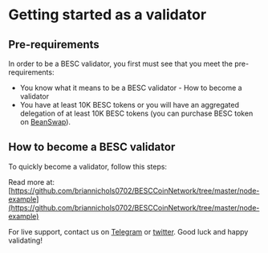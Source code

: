 # Getting started as a validator

## Pre-requirements

In order to be a BESC validator, you first must see that you meet the pre-requirements:

* You know what it means to be a BESC validator - How to become a validator
* You have at least 10K BESC tokens or you will have an aggregated delegation of at least 10K BESC tokens (you can purchase BESC token on [BeanSwap](https://beanswap.finance/swap)).

## How to become a BESC validator

To quickly become a validator, follow this steps:

Read more at: [https://github.com/briannichols0702/BESCCoinNetwork/tree/master/node-example](https://github.com/briannichols0702/BESCCoinNetwork/tree/master/node-example)

For live support, contact us on [Telegram](https://t.me/beanecosystem) or [twitter](https://twitter.com/BeanEcoChain). Good luck and happy validating!

